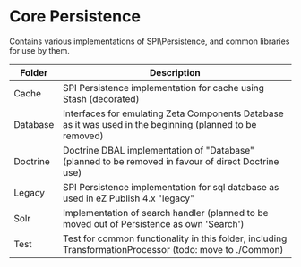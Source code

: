 # Core Persistence

Contains various implementations of SPI\Persistence, and common libraries for use by them.

Folder   | Description
---------|------------
Cache    | SPI Persistence implementation for cache using Stash (decorated)
Database | Interfaces for emulating Zeta Components Database as it was used in the beginning (planned to be removed)
Doctrine | Doctrine DBAL implementation of "Database" (planned to be removed in favour of direct Doctrine use)
Legacy   | SPI Persistence implementation for sql database as used in eZ Publish 4.x "legacy"
Solr     | Implementation of search handler (planned to be moved out of Persistence as own 'Search')
Test     | Test for common functionality in this folder, including TransformationProcessor (todo: move to ./Common)
